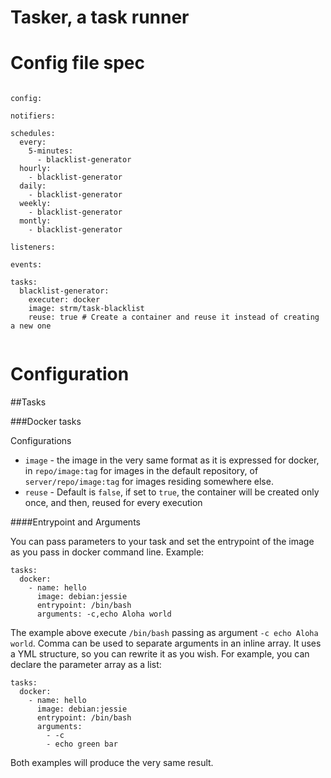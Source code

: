 # Tasker, a task runner

# Config file spec

```

config:

notifiers:

schedules:
  every:
    5-minutes:
      - blacklist-generator
  hourly:
    - blacklist-generator
  daily:
    - blacklist-generator
  weekly:
    - blacklist-generator
  montly:
    - blacklist-generator

listeners:

events:

tasks:
  blacklist-generator:
    executer: docker
    image: strm/task-blacklist
    reuse: true # Create a container and reuse it instead of creating a new one
    
```

# Configuration

##Tasks

###Docker tasks

Configurations

 * `image` - the image in the very same format as it is expressed for docker, in `repo/image:tag` for images in the default repository, of `server/repo/image:tag` for images residing somewhere else.
 * `reuse` - Default is `false`, if set to `true`, the container will be created only once, and then, reused for every execution 
 
 ####Entrypoint and Arguments
 
You can pass parameters to your task and set the entrypoint of the image as you pass in docker command line. Example:

```
tasks:
  docker:
    - name: hello
      image: debian:jessie
      entrypoint: /bin/bash
      arguments: -c,echo Aloha world
```

The example above execute `/bin/bash` passing as argument `-c echo Aloha world`. Comma can be used to separate arguments in an inline array. It uses a YML structure, so you can rewrite it as you wish. For example, you can declare the parameter array as a list:

```
tasks:
  docker:
    - name: hello
      image: debian:jessie
      entrypoint: /bin/bash
      arguments:
        - -c
        - echo green bar
```

Both examples will produce the very same result.